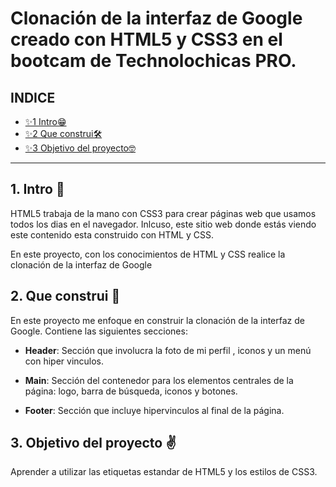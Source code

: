 # Clonación de la interfaz de Google creado con HTML5 y CSS3 en el bootcam de Technolochicas PRO.

## INDICE

* [✨1 Intro😁](https://github.com/Azul-Luevano/cloninterfazgoogle#1-intro)
* [✨2 Que construi🛠️](https://github.com/Azul-Luevano/cloninterfazgoogle#2-que-construi)
* [✨3 Objetivo del proyecto🤓](https://github.com/Azul-Luevano/cloninterfazgoogle#3--objetivo-del-proyecto)

****

## 1. Intro 👀
HTML5 trabaja de la mano con CSS3 para crear páginas web que usamos todos los dias en el navegador. Inlcuso, este sitio web donde estás viendo este contenido esta construido con HTML y CSS. 

En este proyecto, con los conocimientos de HTML y CSS realice la clonación de la interfaz de Google 

## 2. Que construi 🎇
En este proyecto me enfoque en construir la clonación de la interfaz de Google.
Contiene las siguientes secciones:

* **Header**: Sección que involucra la foto de mi perfil , iconos y un menú con hiper vinculos. 

* **Main**: Sección del contenedor para los elementos centrales de la página: logo, barra de búsqueda, iconos y botones.

* **Footer**: Sección que incluye hipervinculos al final de la página. 

## 3.  Objetivo del proyecto ✌️
Aprender a utilizar las etiquetas estandar de HTML5 y los estilos de CSS3. 
